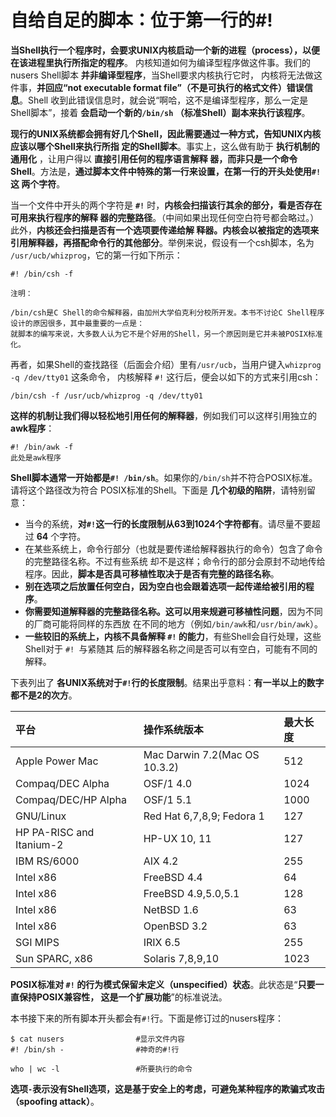 自给自足的脚本：位于第一行的#!
===================================================================================
**当Shell执行一个程序时，会要求UNIX内核启动一个新的进程（process），以便在该进程里执行所指定的程序**。
内核知道如何为编译型程序做这件事。我们的nusers Shell脚本 **并非编译型程序**，当Shell要求内核执行它时，
内核将无法做这件事，**并回应“not executable format file”（不是可执行的格式文件）错误信息**。Shell
收到此错误信息时，就会说“啊哈，这不是编译型程序，那么一定是Shell脚本”，接着 **会启动一个新的`/bin/sh`
（标准Shell）副本来执行该程序**。

**现行的UNIX系统都会拥有好几个Shell，因此需要通过一种方式，告知UNIX内核应该以哪个Shell来执行所指
定的Shell脚本**。事实上，这么做有助于 **执行机制的通用化** ，让用户得以 **直接引用任何的程序语言解释
器，而非只是一个命令Shell**。方法是，**通过脚本文件中特殊的第一行来设置，在第一行的开头处使用`#!`这
两个字符**。

当一个文件中开头的两个字符是 **`#!`** 时，**内核会扫描该行其余的部分，看是否存在可用来执行程序的解释
器的完整路径**。（中间如果出现任何空白符号都会略过。）此外，**内核还会扫描是否有一个选项要传递给解
释器。内核会以被指定的选项来引用解释器，再搭配命令行的其他部分**。举例来说，假设有一个csh脚本，名为
`/usr/ucb/whizprog`，它的第一行如下所示：
```shell
#! /bin/csh -f
```
```
注明：

/bin/csh是C Shell的命令解释器，由加州大学伯克利分校所开发。本书不讨论C Shell程序设计的原因很多，其中最重要的一点是：
就脚本的编写来说，大多数人认为它不是个好用的Shell，另一个原因则是它并未被POSIX标准化。
```
再者，如果Shell的查找路径（后面会介绍）里有`/usr/ucb`，当用户键入`whizprog -q /dev/tty01` 这条命令，
内核解释 `#!` 这行后，便会以如下的方式来引用csh：
```shell
/bin/csh -f /usr/ucb/whizprog -q /dev/tty01
```
**这样的机制让我们得以轻松地引用任何的解释器**，例如我们可以这样引用独立的 **awk程序**：
```shell
#! /bin/awk -f
此处是awk程序
```
**Shell脚本通常一开始都是`#! /bin/sh`**。如果你的`/bin/sh`并不符合POSIX标准。请将这个路径改为符合
POSIX标准的Shell。下面是 **几个初级的陷阱**，请特别留意：
+ 当今的系统，**对`#!`这一行的长度限制从63到1024个字符都有**。请尽量不要超过 **64** 个字符。
+ 在某些系统上，命令行部分（也就是要传递给解释器执行的命令）包含了命令的完整路径名称。不过有些系统
却不是这样；命令行的部分会原封不动地传给程序。因此，**脚本是否具可移植性取决于是否有完整的路径名称**。
+ **别在选项之后放置任何空白，因为空白也会跟着选项一起传递给被引用的程序**。
+ **你需要知道解释器的完整路径名称。这可以用来规避可移植性问题**，因为不同的厂商可能将同样的东西放
在不同的地方（例如`/bin/awk`和`/usr/bin/awk`）。
+ **一些较旧的系统上，内核不具备解释 `#!` 的能力**，有些Shell会自行处理，这些Shell对于 `#! `与紧随其
后的解释器名称之间是否可以有空白，可能有不同的解释。

下表列出了 **各UNIX系统对于` #! `行的长度限制**。结果出乎意料：**有一半以上的数字都不是2的次方**。

| 平台 | 操作系统版本 | 最大长度 |
| :------------- | :------------- | :-------------- |
| Apple Power Mac | Mac Darwin 7.2(Mac OS 10.3.2) | 512 |
| Compaq/DEC Alpha | OSF/1 4.0 | 1024 |
| Compaq/DEC/HP Alpha | OSF/1 5.1 | 1000 |
| GNU/Linux | Red Hat 6,7,8,9; Fedora 1 | 127 |
| HP PA-RISC and Itanium-2 | HP-UX 10, 11 | 127 |
| IBM RS/6000 | AIX 4.2 | 255 |
| Intel x86 | FreeBSD 4.4 | 64 |
| Intel x86 | FreeBSD 4.9,5.0,5.1 | 128 |
| Intel x86 | NetBSD 1.6 | 63 |
| Intel x86 | OpenBSD 3.2 | 63 |
| SGI MIPS | IRIX 6.5 | 255 |
| Sun SPARC, x86 | Solaris 7,8,9,10 | 1023 |

**POSIX标准对 `#!` 的行为模式保留未定义（unspecified）状态**。此状态是“**只要一直保持POSIX兼容性，
这是一个扩展功能**”的标准说法。

本书接下来的所有脚本开头都会有`#!`行。下面是修订过的nusers程序：
```shell
$ cat nusers                #显示文件内容
#! /bin/sh -                #神奇的#!行

who | wc -l                 #所要执行的命令
```
**选项`-`表示没有Shell选项，这是基于安全上的考虑，可避免某种程序的欺骗式攻击（spoofing attack）**。
